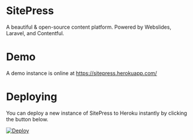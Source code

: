 # SitePress
A beautiful &amp; open-source content platform. Powered by Webslides, Laravel, and Contentful.

# Demo
A demo instance is online at https://sitepress.herokuapp.com/

# Deploying
You can deploy a new instance of SitePress to Heroku instantly by clicking the button below.

[![Deploy](https://www.herokucdn.com/deploy/button.svg)](https://heroku.com/deploy?template=https://github.com/luckyrabbitllc/SitePress)
